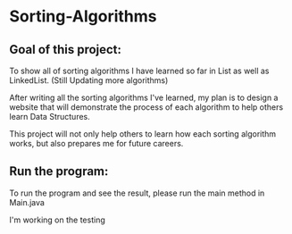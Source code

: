 # Sorting-Algorithms

## Goal of this project:
To show all of sorting algorithms I have learned so far in List as well as LinkedList. (Still Updating more algorithms)

After writing all the sorting algorithms I've learned, my plan is to design a website that will demonstrate the process of each algorithm to help others learn Data Structures.

This project will not only help others to learn how each sorting algorithm works, but also prepares me for future careers.

## Run the program:
To run the program and see the result, please run the main method in Main.java 

I'm working on the testing 